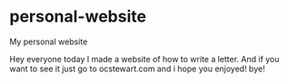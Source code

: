# personal-website
My personal website

Hey everyone today I made a website of how to write a letter. And if you want to see it just go to ocstewart.com
and i hope you enjoyed!
bye!
